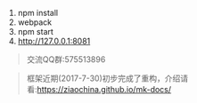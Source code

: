 ﻿1. npm install
2. webpack
3. npm start
4. http://127.0.0.1:8081

>交流QQ群:575513896

> 框架近期(2017-7-30)初步完成了重构，介绍请看:https://ziaochina.github.io/mk-docs/


